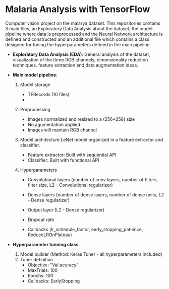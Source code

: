 # Malaria Analysis with TensorFlow

Computer vision project on the malarya dataset. This repositories contains 3 main files, an Exploratory Data Analysis about the dataset, the model pipeline where data is preprocessed and the Neural Network 
architecture is defined and constructed and an additional file which contains a class designed for tuning the hyperparameters defined in the main pipeline.

- **Exploratory Data Analysis (EDA)**: 
  General analysis of the dataset, visualization of the three RGB channels, dimensionality reduction techniques. feature extraction and data augmentation ideas.
  
- **Main model pipeline**:
    1. Model storage
       -  TFRecords (10 files)
       - 
    3. Preprocessing
       -  Images normalized and resized to a (256*256) size
       -  No agumentation applied
       -  Images will mantain RGB channel
         
    4. Model architecture
       LeNet model organized in a feature extractor and classifier. 
       -  Feature extractor: Built with sequential API
       -  Classifier: Built with functional API
    
    5. Hyperparameters
       -  Convolutional layers (number of conv layers, number of filters, filter size, L2 - Convolutional regularizer)
       -  Dense layers (number of dense layers, number of dense units, L2 - Dense regularizer)
       -  Output layer (L2 - Dense regularizer)
       -  Dropout rate
         
       -  Callbacks (lr_schedule_factor, early_stopping_patience, ReduceLROnPlateau)
       
- **Hyperparameter tunning class**:
   1. Model builder (Method: Keras Tuner - all hyperparameters included)
   2. Tuner definition
      - Objective: "Val acuracy"
      - MaxTrials: 100
      - Epochs: 100
      - Callbacks: EarlyStopping
